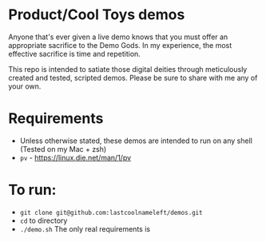 # Product/Cool Toys demos

Anyone that's ever given a live demo knows that you must offer an appropriate sacrifice to the Demo Gods.  In my experience, the most effective sacrifice is time and repetition.

This repo is intended to satiate those digital deities through meticulously created and tested, scripted demos.  Please be sure to share with me any of your own.

# Requirements
  * Unless otherwise stated, these demos are intended to run on any shell (Tested on my Mac + zsh)
  * `pv` - https://linux.die.net/man/1/pv
 
# To run:
  * `git clone git@github.com:lastcoolnameleft/demos.git`
  * `cd` to directory
  * `./demo.sh`
The only real requirements is
